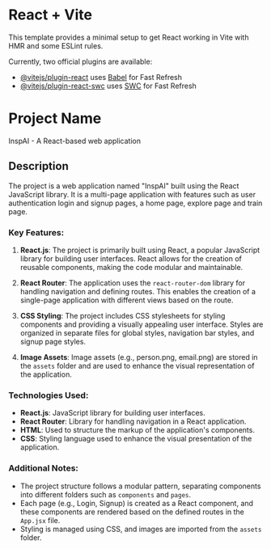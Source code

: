# React + Vite

This template provides a minimal setup to get React working in Vite with HMR and some ESLint rules.

Currently, two official plugins are available:

- [@vitejs/plugin-react](https://github.com/vitejs/vite-plugin-react/blob/main/packages/plugin-react/README.md) uses [Babel](https://babeljs.io/) for Fast Refresh
- [@vitejs/plugin-react-swc](https://github.com/vitejs/vite-plugin-react-swc) uses [SWC](https://swc.rs/) for Fast Refresh

# Project Name

InspAI - A React-based web application


## Description

The project is a web application named "InspAI" built using the React JavaScript library. It is a multi-page application with features such as user authentication login and signup pages, a home page, explore page and train page.


### Key Features:

1. **React.js**: The project is primarily built using React, a popular JavaScript library for building user interfaces. React allows for the creation of reusable components, making the code modular and maintainable.

2. **React Router**: The application uses the `react-router-dom` library for handling navigation and defining routes. This enables the creation of a single-page application with different views based on the route.

3. **CSS Styling**: The project includes CSS stylesheets for styling components and providing a visually appealing user interface. Styles are organized in separate files for global styles, navigation bar styles, and signup page styles.

4. **Image Assets**: Image assets (e.g., person.png, email.png) are stored in the `assets` folder and are used to enhance the visual representation of the application.

### Technologies Used:

- **React.js**: JavaScript library for building user interfaces.
- **React Router**: Library for handling navigation in a React application.
- **HTML**: Used to structure the markup of the application's components.
- **CSS**: Styling language used to enhance the visual presentation of the application.

### Additional Notes:

- The project structure follows a modular pattern, separating components into different folders such as `components` and `pages`.
- Each page (e.g., Login, Signup) is created as a React component, and these components are rendered based on the defined routes in the `App.jsx` file.
- Styling is managed using CSS, and images are imported from the `assets` folder.



